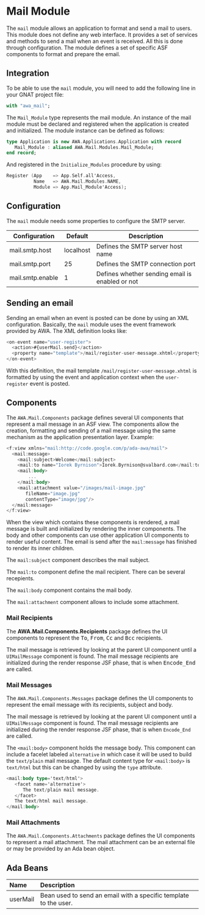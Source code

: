 # Mail Module
The `mail` module allows an application to format and send a mail
to users.  This module does not define any web interface.  It provides
a set of services and methods to send a mail when an event is
received.  All this is done through configuration.  The module
defines a set of specific ASF components to format and prepare the
email.

## Integration
To be able to use the `mail` module, you will need to add the following
line in your GNAT project file:

```Ada
with "awa_mail";
```

The `Mail_Module` type represents the mail module.  An instance
of the mail module must be declared and registered when the application
is created and initialized.  The module instance can be defined
as follows:

```Ada
type Application is new AWA.Applications.Application with record
   Mail_Module : aliased AWA.Mail.Modules.Mail_Module;
end record;
```

And registered in the `Initialize_Modules` procedure by using:

```Ada
Register (App    => App.Self.all'Access,
          Name   => AWA.Mail.Modules.NAME,
          Module => App.Mail_Module'Access);
```

## Configuration
The `mail` module needs some properties to configure the SMTP
server.

|Configuration    | Default   | Description                                     |
| --------------- | --------- | ----------------------------------------------- |
|mail.smtp.host   | localhost | Defines the SMTP server host name               |
|mail.smtp.port   | 25        | Defines the SMTP connection port                |
|mail.smtp.enable | 1         | Defines whether sending email is enabled or not |

## Sending an email
Sending an email when an event is posted can be done by using
an XML configuration.  Basically, the `mail` module uses the event
framework provided by AWA.  The XML definition looks like:

```Ada
<on-event name="user-register">
  <action>#{userMail.send}</action>
  <property name="template">/mail/register-user-message.xhtml</property>
</on-event>
```

With this definition, the mail template `/mail/register-user-message.xhtml`
is formatted by using the event and application context when the
`user-register` event is posted.

## Components
The `AWA.Mail.Components` package defines several UI components that represent
a mail message in an ASF view.  The components allow the creation, formatting
and sending of a mail message using the same mechanism as the application
presentation layer.  Example:

```Ada
<f:view xmlns="mail:http://code.google.com/p/ada-awa/mail">
  <mail:message>
    <mail:subject>Welcome</mail:subject>
    <mail:to name="Iorek Byrnison">Iorek.Byrnison@svalbard.com</mail:to>
    <mail:body>
        ...
    </mail:body>
    <mail:attachment value="/images/mail-image.jpg"
       fileName="image.jpg"
       contentType="image/jpg"/>
  </mail:message>
</f:view>
```

When the view which contains these components is rendered, a mail message
is built and initialized by rendering the inner components.  The body and
other components can use other application UI components to render useful
content.  The email is send after the `mail:message` has finished to render
its inner children.

The `mail:subject` component describes the mail subject.

The `mail:to` component define the mail recipient.
There can be several recepients.

The `mail:body` component contains the mail body.

The `mail:attachment` component allows to include some attachment.
### Mail Recipients
The <b>AWA.Mail.Components.Recipients</b> package defines the UI components
to represent the <tt>To</tt>, <tt>From</tt>, <tt>Cc</tt> and <tt>Bcc</tt> recipients.

The mail message is retrieved by looking at the parent UI component until a
`UIMailMessage` component is found.  The mail message recipients are initialized
during the render response JSF phase, that is when <tt>Encode_End</tt> are called.
### Mail Messages
The `AWA.Mail.Components.Messages` package defines the UI components
to represent the email message with its recipients, subject and body.

The mail message is retrieved by looking at the parent UI component until a
`UIMailMessage` component is found.  The mail message recipients are initialized
during the render response JSF phase, that is when `Encode_End` are called.

The `<mail:body>` component holds the message body.  This component can
include a facelet labeled `alternative` in which case it will be used
to build the `text/plain` mail message.  The default content type for
`<mail:body>` is `text/html` but this can be changed by using the
`type` attribute.

```Ada
<mail:body type='text/html'>
   <facet name='alternative'>
      The text/plain mail message.
   </facet>
   The text/html mail message.
</mail:body>
```
### Mail Attachments
The `AWA.Mail.Components.Attachments` package defines the UI components
to represent a mail attachment.  The mail attachment can be an external
file or may be provided by an Ada bean object.


## Ada Beans

| Name           | Description                                                               |
|:---------------|:--------------------------------------------------------------------------|
|userMail|Bean used to send an email with a specific template to the user.|



